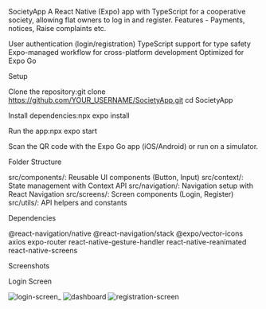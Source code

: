 SocietyApp
A React Native (Expo) app with TypeScript for a cooperative society, allowing flat owners to log in and register.
Features - Payments, notices, Raise complaints etc.

User authentication (login/registration)
TypeScript support for type safety
Expo-managed workflow for cross-platform development
Optimized for Expo Go

Setup

Clone the repository:git clone https://github.com/YOUR_USERNAME/SocietyApp.git
cd SocietyApp

Install dependencies:npx expo install

Run the app:npx expo start

Scan the QR code with the Expo Go app (iOS/Android) or run on a simulator.

Folder Structure

src/components/: Reusable UI components (Button, Input)
src/context/: State management with Context API
src/navigation/: Navigation setup with React Navigation
src/screens/: Screen components (Login, Register)
src/utils/: API helpers and constants

Dependencies

@react-navigation/native
@react-navigation/stack
@expo/vector-icons
axios
expo-router
react-native-gesture-handler
react-native-reanimated
react-native-screens

Screenshots

Login Screen

![login-screen_](https://github.com/user-attachments/assets/48a9321b-b0ff-4fea-ac49-582e8f19f2d0)
![dashboard](https://github.com/user-attachments/assets/97665007-9675-4663-9915-d6b5b0c2e85f)
![registration-screen](https://github.com/user-attachments/assets/d6aefe80-04ef-4977-9b65-dbf8bceab0b0)







